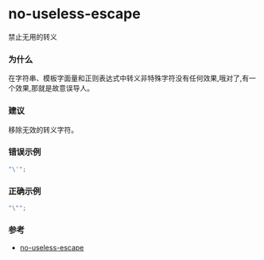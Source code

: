 # no-useless-escape

禁止无用的转义

### 为什么

在字符串、模板字面量和正则表达式中转义非特殊字符没有任何效果,哦对了,有一个效果,那就是故意误导人。

### 建议

移除无效的转义字符。

### 错误示例

```js
"\'";
```

### 正确示例

```js
"\"";
```

### 参考

- [no-useless-escape](https://eslint.org/docs/rules/no-useless-escape)
